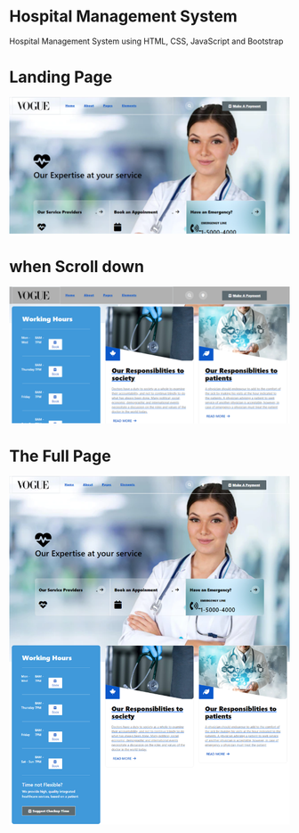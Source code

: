 # Hospital Management System

Hospital Management System using HTML, CSS, JavaScript and Bootstrap

# Landing Page

![](images/Hospital-front.png)

# when Scroll down

![](images/Hospitalscroll.png)

# The Full Page

![](images/Hospitalfullpage.png)
